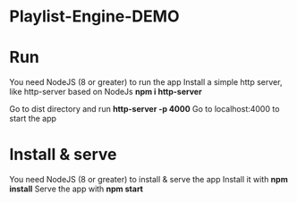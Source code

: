 # Playlist-Engine-DEMO

# Run
You need NodeJS (8 or greater) to run the app
Install a simple http server, like http-server based on NodeJs
    **npm i http-server**

Go to dist directory and run **http-server -p 4000**
Go to localhost:4000 to start the app

# Install & serve
You need NodeJS (8 or greater) to install & serve the app
Install it with **npm install**
Serve the app with **npm start**